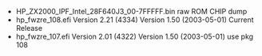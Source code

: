 - HP_ZX2000_IPF_Intel_28F640J3_00-7FFFFF.bin raw ROM CHIP dump
- hp_fwzre_108.efi   Version 2.21 (4334)  Version 1.50 (2003-05-01)    Current Release
- hp_fwzre_107.efi   Version 2.01 (4322)  Version 1.50 (2003-05-01)    use pkg 108
